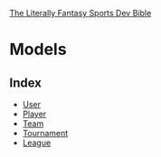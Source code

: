 [The Literally Fantasy Sports Dev
Bible](https://github.com/mharr171/The-Literally-Fantasy-Sports-Dev-Bible)
# Models

## Index

+ [User](https://github.com/mharr171/The-Literally-Fantasy-Sports-Dev-Bible/blob/master/pages/models/user.md)
+ [Player](https://github.com/mharr171/The-Literally-Fantasy-Sports-Dev-Bible/blob/master/pages/models/player.md)
+ [Team](https://github.com/mharr171/The-Literally-Fantasy-Sports-Dev-Bible/blob/master/pages/models/team.md)
+ [Tournament](https://github.com/mharr171/The-Literally-Fantasy-Sports-Dev-Bible/blob/master/pages/models/tournament.md)
+ [League](https://github.com/mharr171/The-Literally-Fantasy-Sports-Dev-Bible/blob/master/pages/models/league.md)
